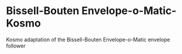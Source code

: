 # Bissell-Bouten Envelope-o-Matic-Kosmo
 Kosmo adaptation of the Bissell-Bouten Envelope-o-Matic envelope follower
